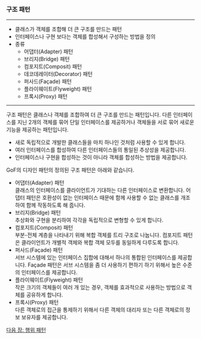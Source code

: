 ### 구조 패턴
***
* 클래스가 객체를 조합해 더 큰 구조를 만드는 패턴
* 인터페이스나 구현 보다는 객체를 합성해서 구성하는 방법을 정의
* 종류
    * 어댑터(Adapter) 패턴
    * 브리지(Bridge) 패턴
    * 컴포지트(Composit) 패턴
    * 데코데레이터(Decorator) 패턴
    * 퍼사드(Façade) 패턴
    * 플라이웨이트(Flyweight) 패턴
    * 프록시(Proxy) 패턴
***

구조 패턴은 클래스나 객체를 조합하여 더 큰 구조를 만드는 패턴입니다. 다른 인터페이스를 지닌 2개의 객체를 묶어 단일 인터페이스를 제공하거나 객체들을 서로 묶어 새로운 기능을 제공하는 패턴입니다.

* 새로 독립적으로 개발한 클래스들을 마치 하나인 것처럼 사용할 수 있게 합니다.
* 여러 인터페이스를 합성하여 다른 인터페이스들의 통일된 추상성을 제공합니다.
* 인터페이스나 구현을 합성하는 것이 아니라 객체를 합성하는 방법을 제공합니다.

GoF의 디자인 패턴의 정의된 구조 패턴은 아래와 같습니다.
* 어댑터(Adapter) 패턴  
클래스의 인터페이스를 클라이언트가 기대하는 다른 인터페이스로 변환합니다. 어댑터 패턴은 호환성이 없는 인터페이스 때문에 함께 사용할 수 없는 클래스를 개조하여 함께 작동하도록 해 줍니다.
* 브리지(Bridge) 패턴  
추상화와 구현을 분리하여 각각을 독립적으로 변형할 수 있게 합니다.
* 컴포지트(Composit) 패턴  
부분-전체 계층을 나타내기 위해 복합 객체를 트리 구조로 나눕니다. 컴포지트 패턴은 클라이언트가 개별적 객체와 복합 객체 모두를 동일하게 다루도록 합니다.
* 퍼사드(Façade) 패턴  
서브 시스템에 있는 인터페이스 집합에 대해서 하나의 통합된 인터페이스를 제공합니다. Façade 패턴은 서브 시스템을 좀 더 사용하기 편하기 하기 위해서 높은 수준의 인터페이스를 제공합니다.
* 플라이웨이트(Flyweight) 패턴  
작은 크기의 객체들이 여러 개 있는 경우, 객체를 효과적으로 사용하는 방법으로 객체를 공유하게 합니다.
* 프록시(Proxy) 패턴  
다른 객체로의 접근을 통제하기 위해서 다른 객체의 대리자 또는 다른 객체로의 정보 보유자를 제공합니다.

<a href="./07_행위_패턴.md">다음 장: 행위 패턴</a>